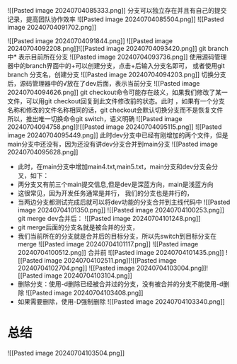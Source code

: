 ![[Pasted image 20240704085333.png]]
分支可以独立存在并且有自己的提交记录，提高团队协作效率
![[Pasted image 20240704085504.png]]
![[Pasted image 20240704091702.png]]

![[Pasted image 20240704091844.png]]
![[Pasted image 20240704092208.png]]![[Pasted image 20240704093420.png]]
git branch中* 表示目前所在分支
![[Pasted image 20240704093736.png]]
使用源码管理器中的branch界面中的+可以创建分支，点击+后输入分支名即可，
或者使用git branch 分支名，创建分支
![[Pasted image 20240704094203.png]]
切换分支后，源码管理器中的√放在了dev后面，表示当前分支
![[Pasted image 20240704094626.png]]
git checkout命令可能存在歧义，如果我们修改了某一文件，可以用git checkout回复到此文件修改前的状态。此时 ，如果有一个分支名称和修改的文件名称相同的话，git checkout会默认切换分支而不是恢复文件
所以，推出唯一切换命令git switch，语义明确
![[Pasted image 20240704094758.png]]![[Pasted image 20240704095115.png]]
![[Pasted image 20240704095449.png]]
此时dev分支中已经有刚增加的两个文件，但是main分支中还没有，因为还没有讲dev分支合并到main分支
![[Pasted image 20240704095628.png]]
- 此时，在main分支中增加main4.txt,main5.txt，main分支和dev分支会分叉，如下：
- 两分支又有前三个main提交信息,但是dev是深蓝方向，main是浅蓝方向
- 这很常见，因为开发任务通常是并行， 我们的分支也是并行的，
- 当两边分支都测试完成后就可以将dev功能的分支合并到主线代码中
 ![[Pasted image 20240704101350.png]]
![[Pasted image 20240704100253.png]]
git merge dev合并后：
![[Pasted image 20240704101248.png]]
- git merge后面的分支名就是被合并的分支，
- 我们当前所在的分支就是合并后的目标分支，所以先switch到目标分支在merge
![[Pasted image 20240704101117.png]]
![[Pasted image 20240704100512.png]]
合并前
![[Pasted image 20240704101435.png]]
![[Pasted image 20240704102511.png]]![[Pasted image 20240704102704.png]]
![[Pasted image 20240704103004.png]]![[Pasted image 20240704103104.png]]
- 删除分支：使用-d删除已经被合并过的分支，没有被合并的分支不能使用-d删除
![[Pasted image 20240704103408.png]]
- 如果需要删除，使用-D强制删除
![[Pasted image 20240704103340.png]]
# 总结
![[Pasted image 20240704103504.png]]
